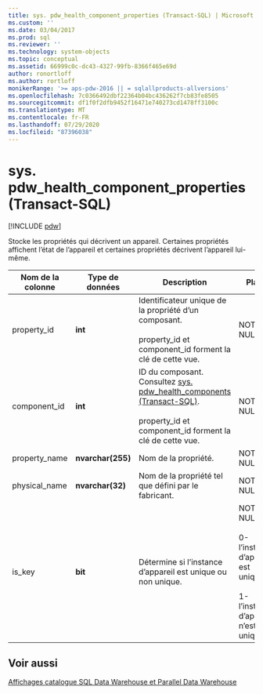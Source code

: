 ```yaml
---
title: sys. pdw_health_component_properties (Transact-SQL) | Microsoft Docs
ms.custom: ''
ms.date: 03/04/2017
ms.prod: sql
ms.reviewer: ''
ms.technology: system-objects
ms.topic: conceptual
ms.assetid: 66999c0c-dc43-4327-99fb-8366f465e69d
author: ronortloff
ms.author: rortloff
monikerRange: '>= aps-pdw-2016 || = sqlallproducts-allversions'
ms.openlocfilehash: 7c0366492dbf22364b04bc436262f7cb83fe8505
ms.sourcegitcommit: df1f0f2dfb9452f16471e740273cd1478ff3100c
ms.translationtype: MT
ms.contentlocale: fr-FR
ms.lasthandoff: 07/29/2020
ms.locfileid: "87396038"
---
```

# <a name="syspdw_health_component_properties-transact-sql"></a>sys. pdw_health_component_properties (Transact-SQL)
[!INCLUDE [pdw](../../includes/applies-to-version/pdw.md)]

  Stocke les propriétés qui décrivent un appareil. Certaines propriétés affichent l’état de l’appareil et certaines propriétés décrivent l’appareil lui-même.  
  
|Nom de la colonne|Type de données|Description|Plage|  
|-----------------|---------------|-----------------|-----------|  
|property_id|**int**|Identificateur unique de la propriété d’un composant.<br /><br /> property_id et component_id forment la clé de cette vue.|NOT NULL|  
|component_id|**int**|ID du composant. Consultez [sys. pdw_health_components &#40;Transact-SQL&#41;](../../relational-databases/system-catalog-views/sys-pdw-health-components-transact-sql.md).<br /><br /> property_id et component_id forment la clé de cette vue.|NOT NULL|  
|property_name|**nvarchar(255)**|Nom de la propriété.|NOT NULL|  
|physical_name|**nvarchar(32)**|Nom de la propriété tel que défini par le fabricant.|NOT NULL|  
|is_key|**bit**|Détermine si l’instance d’appareil est unique ou non unique.|NOT NULL<br /><br /> 0-l’instance d’appareil est unique.<br /><br /> 1-l’instance d’appareil n’est pas unique.|  
  
## <a name="see-also"></a>Voir aussi  
 [Affichages catalogue SQL Data Warehouse et Parallel Data Warehouse](../../relational-databases/system-catalog-views/sql-data-warehouse-and-parallel-data-warehouse-catalog-views.md)  
  
  
